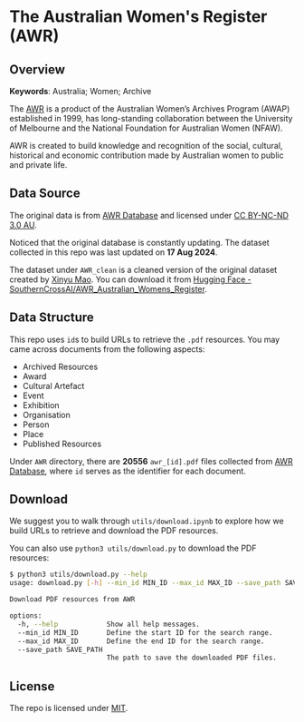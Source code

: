 # The Australian Women's Register (AWR)

## Overview

**Keywords**: Australia; Women; Archive

The [AWR](https://www.womenaustralia.info) is a product of the Australian Women’s Archives Program (AWAP) established in 1999, has long-standing collaboration between the University of Melbourne and the National Foundation for Australian Women (NFAW). 

AWR is created to build knowledge and recognition of the social, cultural, historical and economic contribution made by Australian women to public and private life.

## Data Source

The original data is from [AWR Database](https://www.womenaustralia.info/entries/) and licensed under [CC BY-NC-ND 3.0 AU](https://creativecommons.org/licenses/by-nc-nd/3.0/au/).

Noticed that the original database is constantly updating. The dataset collected in this repo was last updated on **17 Aug 2024**.

The dataset under `AWR_clean` is a cleaned version of the original dataset created by [Xinyu Mao](https://github.com/Xinyu990511). You can download it from [Hugging Face - SouthernCrossAI/AWR_Australian_Womens_Register](https://huggingface.co/datasets/SouthernCrossAI/AWR_Australian_Womens_Register).

## Data Structure

This repo uses `id`s to build URLs to retrieve the `.pdf` resources. You may came across documents from the following aspects:
- Archived Resources
- Award
- Cultural Artefact
- Event
- Exhibition
- Organisation
- Person
- Place
- Published Resources


Under `AWR` directory, there are **20556** `awr_[id].pdf` files collected from [AWR Database](https://www.womenaustralia.info/entries/), where `id` serves as the identifier for each document.


## Download

We suggest you to walk through `utils/download.ipynb` to explore how we build URLs to retrieve and download the PDF resources.

You can also use `python3 utils/download.py` to download the PDF resources:
```bash
$ python3 utils/download.py --help                                                  
usage: download.py [-h] --min_id MIN_ID --max_id MAX_ID --save_path SAVE_PATH

Download PDF resources from AWR

options:
  -h, --help            Show all help messages.
  --min_id MIN_ID       Define the start ID for the search range.
  --max_id MAX_ID       Define the end ID for the search range.
  --save_path SAVE_PATH
                        The path to save the downloaded PDF files.
```


## License

The repo is licensed under [MIT](https://opensource.org/license/mit).